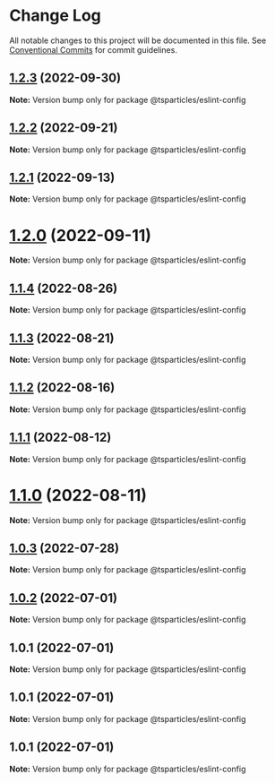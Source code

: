 # Change Log

All notable changes to this project will be documented in this file.
See [Conventional Commits](https://conventionalcommits.org) for commit guidelines.

## [1.2.3](https://github.com/matteobruni/tsparticles/compare/@tsparticles/eslint-config@1.2.2...@tsparticles/eslint-config@1.2.3) (2022-09-30)

**Note:** Version bump only for package @tsparticles/eslint-config





## [1.2.2](https://github.com/matteobruni/tsparticles/compare/@tsparticles/eslint-config@1.2.1...@tsparticles/eslint-config@1.2.2) (2022-09-21)

**Note:** Version bump only for package @tsparticles/eslint-config





## [1.2.1](https://github.com/matteobruni/tsparticles/compare/@tsparticles/eslint-config@1.2.0...@tsparticles/eslint-config@1.2.1) (2022-09-13)

**Note:** Version bump only for package @tsparticles/eslint-config





# [1.2.0](https://github.com/matteobruni/tsparticles/compare/@tsparticles/eslint-config@1.1.4...@tsparticles/eslint-config@1.2.0) (2022-09-11)

**Note:** Version bump only for package @tsparticles/eslint-config





## [1.1.4](https://github.com/matteobruni/tsparticles/compare/@tsparticles/eslint-config@1.1.2...@tsparticles/eslint-config@1.1.4) (2022-08-26)

**Note:** Version bump only for package @tsparticles/eslint-config





## [1.1.3](https://github.com/matteobruni/tsparticles/compare/@tsparticles/eslint-config@1.1.2...@tsparticles/eslint-config@1.1.3) (2022-08-21)

**Note:** Version bump only for package @tsparticles/eslint-config





## [1.1.2](https://github.com/matteobruni/tsparticles/compare/@tsparticles/eslint-config@1.1.1...@tsparticles/eslint-config@1.1.2) (2022-08-16)

**Note:** Version bump only for package @tsparticles/eslint-config





## [1.1.1](https://github.com/matteobruni/tsparticles/compare/@tsparticles/eslint-config@1.1.0...@tsparticles/eslint-config@1.1.1) (2022-08-12)

**Note:** Version bump only for package @tsparticles/eslint-config





# [1.1.0](https://github.com/matteobruni/tsparticles/compare/@tsparticles/eslint-config@1.0.3...@tsparticles/eslint-config@1.1.0) (2022-08-11)

**Note:** Version bump only for package @tsparticles/eslint-config





## [1.0.3](https://github.com/matteobruni/tsparticles/compare/@tsparticles/eslint-config@1.0.2...@tsparticles/eslint-config@1.0.3) (2022-07-28)

**Note:** Version bump only for package @tsparticles/eslint-config





## [1.0.2](https://github.com/matteobruni/tsparticles/compare/@tsparticles/eslint-config@1.0.1...@tsparticles/eslint-config@1.0.2) (2022-07-01)

**Note:** Version bump only for package @tsparticles/eslint-config





## 1.0.1 (2022-07-01)

**Note:** Version bump only for package @tsparticles/eslint-config





## 1.0.1 (2022-07-01)

**Note:** Version bump only for package @tsparticles/eslint-config





## 1.0.1 (2022-07-01)

**Note:** Version bump only for package @tsparticles/eslint-config
